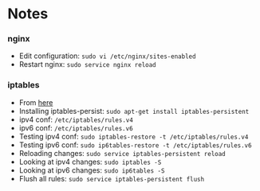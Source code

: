 # Notes

### nginx
- Edit configuration: `sudo vi /etc/nginx/sites-enabled`
- Restart nginx: `sudo service nginx reload`

### iptables
- From [here](1)
- Installing iptables-persist: `sudo apt-get install iptables-persistent`
- ipv4 conf: `/etc/iptables/rules.v4`
- ipv6 conf: `/etc/iptables/rules.v6`
- Testing ipv4 conf: `sudo iptables-restore -t /etc/iptables/rules.v4`
- Testing ipv6 conf: `sudo ip6tables-restore -t /etc/iptables/rules.v6`
- Reloading changes: `sudo service iptables-persistent reload`
- Looking at ipv4 changes: `sudo iptables -S`
- Looking at ipv6 changes: `sudo ip6tables -S`
- Flush all rules: `sudo service iptables-persistent flush`

[1]: https://www.digitalocean.com/community/tutorials/how-to-implement-a-basic-firewall-template-with-iptables-on-ubuntu-14-04
